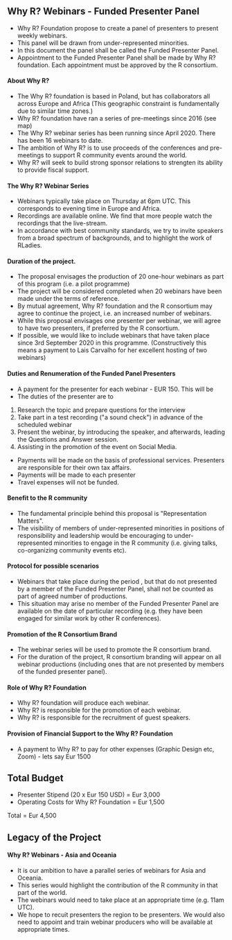 
## Why R? Webinars - Funded Presenter Panel 
* Why R? Foundation propose to create a panel of presenters to present weekly webinars. 
* This panel will be drawn from under-represented minorities.
* In this document the panel shall be called the Funded Presenter Panel.
* Appointment to the Funded Presenter Panel shall be made by Why R? foundation. Each appointment must be approved by the R consortium.


#### About Why R?

* The Why R? foundation is based in Poland, but has collaborators all across Europe and Africa (This geographic constraint is fundamentally due to similar time zones.)
* Why R? foundation have ran a series of pre-meetings since 2016 (see map)
* The Why R? webinar series has been running since April 2020. There has been 16 webinars to date.
* The ambition of Why R? is to use proceeds of the conferences and pre-meetings to support R community events around the world.
* Why R? will seek to build strong sponsor relations to strengten its ability to provide fiscal support. 

#### The Why R? Webinar Series

* Webinars typically take place on Thursday at 6pm UTC. This corresponds to evening time in Europe and Africa.
* Recordings are available online. We find that more people watch the recordings that the live-stream.
* In accordance with best community standards, we try to invite speakers from a broad spectrum of backgrounds, and to highlight the work of RLadies.

#### Duration of the project.
* The proposal envisages the production of 20 one-hour webinars as part of this program (i.e. a pilot programme)
* The project will be considered completed when 20 webinars have been made under the terms of reference.
* By mutual agreement, Why R? foundation and the R consortium may agree to continue the project, i.e. an increased number of webinars.
* While this proposal envisages one presenter per webinar, we will agree to have two presenters, if preferred by the R consortium.
* If possible, we would like to include webinars that have taken place since 3rd September 2020 in this programme. (Constructively this means a payment to Lais Carvalho for her excellent hosting of two webinars)

####  Duties and Renumeration of the Funded Panel Presenters

* A payment for the presenter for each webinar - EUR 150. This will be
* The duties of the presenter are to 
 1) Research the topic and prepare questions for the interview
 2) Take part in a test recording ("a sound check") in advance of the scheduled webinar
 3) Present the webinar, by introducing the speaker, and afterwards, leading the Questions and Answer session.
 4) Assisting in the promotion of the event on Social Media.
 
* Payments will be made on the basis of professional services. Presenters are responsible for their own tax affairs.
* Payments will be made to each presenter
* Travel expenses will not be funded.


#### Benefit to the R community
* The fundamental principle behind this proposal is "Representation Matters". 
* The visibility of members of under-represented minorities in positions of responsibility and leadership would be encouraging to under-represented minorities to engage in the R community (i.e. giving talks, co-organizing community events etc).

#### Protocol for possible scenarios
* Webinars that take place during the period , but that do not presented by a member of the Funded Presenter Panel, shall not be counted as part of agreed number of productions.
* This situation may arise no member of the Funded Presenter Panel are available on the date of particular recording (e.g. they have been engaged for similar work by other R conferences).

#### Promotion of the R Consortium Brand
* The webinar series will be used to promote the R consortium brand.
* For the duration of the project, R consortium branding will appear on all webinar productions (including ones that are not presented by members of the funded presenter panel).

#### Role of Why R? Foundation
* Why R? foundation will produce each webinar.
* Why R? is responsible for the promotion of each webinar.
* Why R? is responsible for the recruitment of guest speakers.

#### Provision of Financial Support to the Why R? Foundation
* A payment to Why R? to pay for other expenses (Graphic Design etc, Zoom) - lets say Eur 1500


## Total Budget

* Presenter Stipend  (20 x Eur 150 USD)    = Eur 3,000
* Operating Costs for Why R? Foundation = Eur 1,500

Total  = Eur 4,500


## Legacy of the Project

#### Why R? Webinars - Asia and Oceania
* It is our ambition to have a parallel series of webinars for Asia and Oceania.
* This series would highlight the contribution of the R community in that part of the world.
* The webinars would need to take place at an appropriate time (e.g. 11am UTC).
* We hope to recuit presenters the region to be presenters. We would also need to appoint and train webinar producers who will be available at appropriate times.




